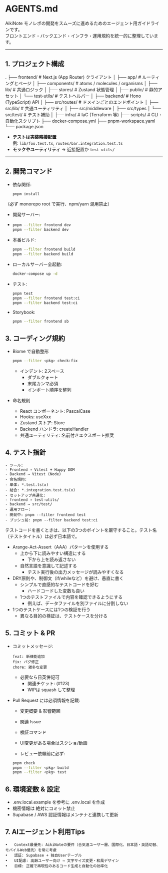 # AGENTS.md

AikiNote モノレポの開発をスムーズに進めるためのエージェント用ガイドラインです。  
フロントエンド・バックエンド・インフラ・運用規約を統一的に整理しています。

---

## 1. プロジェクト構成

.
├── frontend/         # Next.js (App Router) クライアント
│   ├── app/          # ルーティングとページ
│   ├── components/   # atoms / molecules / organisms
│   ├── lib/          # 共通ロジック
│   ├── stores/       # Zustand 状態管理
│   ├── public/       # 静的アセット
│   └── test-utils/   # テストヘルパー
│
├── backend/          # Hono (TypeScript) API
│   ├── src/routes/   # ドメインごとのエンドポイント
│   ├── src/lib/      # 共通ユーティリティ
│   ├── src/middleware
│   ├── src/types
│   └── src/test/     # テスト補助
│
├── infra/            # IaC (Terraform 等)
├── scripts/          # CLI・自動化スクリプト
├── docker-compose.yml
├── pnpm-workspace.yaml
└── package.json

- **テストは実装隣接配置**  
  例: `lib/foo.test.ts`, `routes/bar.integration.test.ts`
- **モックやユーティリティ** → 近接配置か `test-utils/`

---

## 2. 開発コマンド

- 依存関係:
  
  ```bash
  pnpm install
  ```

（必ず monorepo root で実行、npm/yarn 混用禁止）

- 開発サーバー:
  
- ```bash
  pnpm --filter frontend dev
  pnpm --filter backend dev
  ```

- 本番ビルド:
  
  ```bash
  pnpm --filter frontend build
  pnpm --filter backend build
  ```

- ローカルサーバー全起動:
  
  ```bash
  docker-compose up -d
  ```

- テスト:
  
  ```bash
  pnpm test
  pnpm --filter frontend test:ci
  pnpm --filter backend test:ci
  ```

- Storybook:
  
  ```bash
  pnpm --filter frontend sb
  ```

## 3. コーディング規約

- Biome で自動整形
  
  ```bash
  pnpm --filter <pkg> check:fix
  ```

  - インデント: 2スペース
	- ダブルクォート
	- 末尾カンマ必須
	- インポート順序を整列

- 命名規則
	- React コンポーネント: PascalCase
	- Hooks: useXxx
	- Zustand ストア: <Name>Store
	- Backend ハンドラ: create<Name>Handler
	- 共通ユーティリティ: 名前付きエクスポート推奨

## 4. テスト指針

	- ツール:
  	- Frontend → Vitest + Happy DOM
  	- Backend → Vitest (Node)
	- 命名規約:
  	- 単体: *.test.ts(x)
  	- 結合: *.integration.test.ts(x)
	- セットアップ共通化:
  	- frontend → test-utils/
  	- backend → src/test/
	- 運用フロー:
  	- 開発中: pnpm --filter frontend test
  	- プッシュ前: pnpm --filter backend test:ci

テストコードを書くときは、以下の3つのポイントを厳守すること。テスト名（テストタイトル）は必ず日本語で。

- Arange-Act-Assert（AAA）パターンを使用する
    - 上から下に読みやすい構造にする
        - 下から上を読み返さない
    - 自然言語を意識して記述する
        - テスト実行後の出力メッセージが読みやすくなる
- DRY原則や、制御文（if/whileなど）を避け、愚直に書く
    - シンプルで直感的なテストコードを好む
        - ハードコードした変数も良い
    - 1つのテストファイルで内容を確認できるようにする
        - 例えば、データファイルを別ファイルに分割しない
- 1つのテストケースには1つの検証を行う
    - 異なる目的の検証は、テストケースを分ける

## 5. コミット & PR

  - コミットメッセージ:
    ```
    feat: 新機能追加
    fix: バグ修正
    chore: 雑多な変更
    ```
    
    - 必要なら日英併記可
	  - 関連チケット: (#123)
	  - WIPは squash して整理

  - Pull Request には必須情報を記載:
  	- 変更概要 & 影響範囲
  	- 関連 Issue
  	- 検証コマンド
  	- UI変更がある場合はスクショ/動画

	- レビュー依頼前に必ず:
    ```bash
    pnpm check
    pnpm --filter <pkg> build
    pnpm --filter <pkg> test
    ```

## 6. 環境変数 & 設定

- .env.local.example を参考に .env.local を作成
- 機密情報は 絶対にコミット禁止
- Supabase / AWS 認証情報はメンテナと連携して更新

## 7. AIエージェント利用Tips
	•	Context最優先: AikiNoteの要件（合気道ユーザー層、国際化、日本語・英語切替、モバイルWeb優先）を常に考慮
	•	認証: Supabase + 独自Userテーブル
	•	UI配慮: 高齢ユーザー向け → 文字サイズ変更・和風デザイン
	•	目標: 正確で再現性のあるコード生成と自動化の効率化

